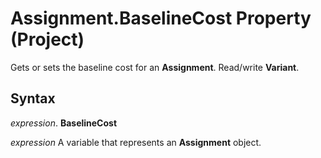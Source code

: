 
# Assignment.BaselineCost Property (Project)

Gets or sets the baseline cost for an  **Assignment**. Read/write **Variant**.


## Syntax

 _expression_. **BaselineCost**

 _expression_ A variable that represents an **Assignment** object.

